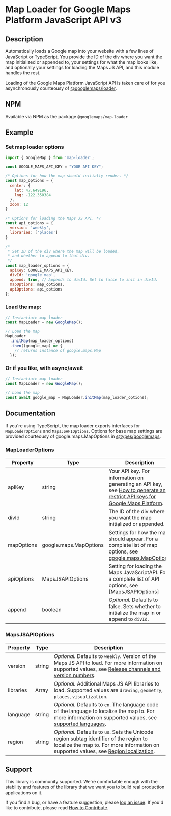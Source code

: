 Map Loader for Google Maps Platform JavaScript API v3
==================================

## Description
Automatically loads a Google map into your website with a few lines of JavaScript or TypeScript. You provide the ID of the div where you want the map initialized or appended to, your settings for what the map looks like, and optionally your settings for loading the Maps JS API, and this module handles the rest.

Loading of the Google Maps Platform JavaScript API is taken care of for you asynchronously courteousy of [@googlemaps/loader](https://www.npmjs.com/package/@googlemaps/loader).

## NPM

Available via NPM as the package `@googlemaps/map-loader`

## Example

### Set map loader options
``` javascript
import { GoogleMap } from 'map-loader';

const GOOGLE_MAPS_API_KEY = "YOUR API KEY";

/* Options for how the map should initially render. */
const map_options = {
  center: {
    lat: 47.649196,
    lng: -122.350384
  },
  zoom: 12
}

/* Options for loading the Maps JS API. */
const api_options = {
  version: 'weekly',
  libraries: ['places']
}

/*
 * Set ID of the div where the map will be loaded,
 * and whether to append to that div.
 */
const map_loader_options = {
  apiKey: GOOGLE_MAPS_API_KEY,
  divId: 'google_map',
  append: true, // Appends to divId. Set to false to init in divId.
  mapOptions: map_options,
  apiOptions: api_options
};
```
### Load the map:
``` javascript
// Instantiate map loader
const MapLoader = new GoogleMap();

// Load the map
MapLoader
  .initMap(map_loader_options)
  .then((google_map) => {
    // returns instance of google.maps.Map
  });
```

### Or if you like, with async/await
``` javascript
// Instantiate map loader
const MapLoader = new GoogleMap();

// Load the map
const await google_map = MapLoader.initMap(map_loader_options);
```

## Documentation

If you're using TypeScript, the map loader exports interfaces for `MapLoaderOptions` and `MapsJSAPIOptions`. Options for base map settings are provided courteousy of google.maps.MapOptions in [@types/googlemaps](https://www.npmjs.com/package/@types/googlemaps).


### MapLoaderOptions

| Property | Type | Description |
| -------- | ---- | ----------- |
| apiKey | string | Your API key. For information on generating an API key, see [How to generate and restrict API keys for Google Maps Platform](https://youtu.be/2_HZObVbe-g). |
| divId | string | The ID of the div where you want the map initialized or appended. |
| mapOptions | google.maps.MapOptions | Settings for how the map should appear. For a complete list of map options, see [google.maps.MapOptions](https://github.com/DefinitelyTyped/DefinitelyTyped/blob/master/types/googlemaps/index.d.ts#L479) |
| apiOptions | MapsJSAPIOptions | Setting for loading the Maps JavaScriptAPI. For a complete list of API options, see [MapsJSAPIOptions] |
| append | boolean | *Optional.* Defaults to false. Sets whether to initialize the map in or append to `divId`. |

### MapsJSAPIOptions

| Property | Type  | Description |
| -------- | ----- | ----------- |
| version | string | *Optional.* Defaults to `weekly`. Version of the Maps JS API to load. For more information on supported values, see [Release channels and version numbers](https://developers.google.com/maps/documentation/javascript/versions#release-channels-and-version-numbers). |
| libraries | Array<string> | *Optional.* Additional Maps JS API libraries to load. Supported values are `drawing`, `geometry`, `places`, `visualization`. |
| language | string | *Optional.* Defaults to `en`. The language code of the language to localize the map to. For more information on supported values, see [supported languages](https://developers.google.com/maps/faq#languagesupport). |
| region | string | *Optional.* Defaults to `us`. Sets the Unicode region subtag identifier of the region to localize the map to. For more information on supported values, see [Region localization](https://developers.google.com/maps/documentation/javascript/localization#Region). |

## Support

This library is community supported. We're comfortable enough with the stability and features of
the library that we want you to build real production applications on it.

If you find a bug, or have a feature suggestion, please [log an issue][issues]. If you'd like to
contribute, please read [How to Contribute][contrib].

[issues]: https://github.com/googlemaps/js-map-loader
[contrib]: https://github.com/googlemaps/js-map-loader/blob/master/CONTRIB.md

